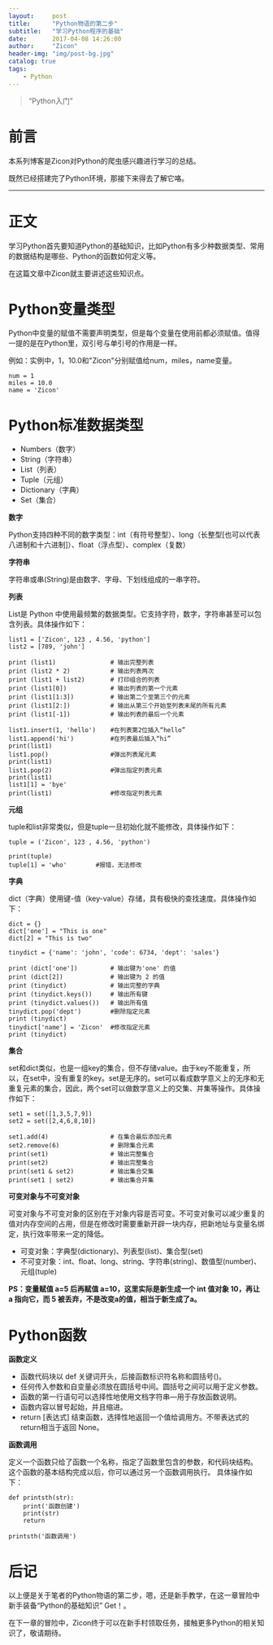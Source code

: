```yaml
---
layout:     post
title:      "Python物语的第二步"
subtitle:   "学习Python程序的基础"
date:       2017-04-08 14:26:00
author:     "Zicon"
header-img: "img/post-bg.jpg"
catalog: true
tags:
    - Python
---
```


> “Python入门”

# 前言

本系列博客是Zicon对Python的爬虫感兴趣进行学习的总结。

既然已经搭建完了Python环境，那接下来得去了解它咯。

---

# 正文

学习Python首先要知道Python的基础知识，比如Python有多少种数据类型、常用的数据结构是哪些、Python的函数如何定义等。

在这篇文章中Zicon就主要讲述这些知识点。

# Python变量类型

Python中变量的赋值不需要声明类型，但是每个变量在使用前都必须赋值。值得一提的是在Python里，双引号与单引号的作用是一样。

例如：实例中，1，10.0和"Zicon"分别赋值给num，miles，name变量。

```
num = 1
miles = 10.0
name = 'Zicon'
```

# Python标准数据类型

 - Numbers（数字）
 - String（字符串）
 - List（列表）
 - Tuple（元组）
 - Dictionary（字典）
 - Set（集合）
 
**数字**

Python支持四种不同的数字类型：int（有符号整型）、long（长整型[也可以代表八进制和十六进制]）、float（浮点型）、complex（复数）

**字符串**

字符串或串(String)是由数字、字母、下划线组成的一串字符。

**列表**

List是 Python 中使用最频繁的数据类型。它支持字符，数字，字符串甚至可以包含列表。具体操作如下：

```
list1 = ['Zicon', 123 , 4.56, 'python']
list2 = [789, 'john']

print (list1)               # 输出完整列表
print (list2 * 2)           # 输出列表两次
print (list1 + list2)       # 打印组合的列表
print (list1[0])            # 输出列表的第一个元素
print (list1[1:3])          # 输出第二个至第三个的元素 
print (list1[2:])           # 输出从第三个开始至列表末尾的所有元素
print (list1[-1])           # 输出列表的最后一个元素

list1.insert(1, 'hello')    #在列表第2位插入“hello”
list1.append('hi')          #在列表最后插入“hi”
print(list1)
list1.pop()                 #弹出列表尾元素
print(list1)
list1.pop(2)                #弹出指定列表元素
print(list1)
list1[1] = 'bye'
print(list1)                #修改指定列表元素
```

**元组**

tuple和list非常类似，但是tuple一旦初始化就不能修改，具体操作如下：

```
tuple = ('Zicon', 123 , 4.56, 'python')

print(tuple)            
tuple[1] = 'who'        #报错，无法修改
```


**字典**

dict（字典）使用键-值（key-value）存储，具有极快的查找速度。具体操作如下：

```
dict = {}
dict['one'] = "This is one"
dict[2] = "This is two"
 
tinydict = {'name': 'john', 'code': 6734, 'dept': 'sales'}

print (dict['one'])         # 输出键为'one' 的值
print (dict[2])             # 输出键为 2 的值
print (tinydict)            # 输出完整的字典
print (tinydict.keys())     # 输出所有键
print (tinydict.values())   # 输出所有值
tinydict.pop('dept')        #删除指定元素
print (tinydict)   
tinydict['name'] = 'Zicon'  #修改指定元素
print (tinydict) 
```

**集合**

set和dict类似，也是一组key的集合，但不存储value。由于key不能重复，所以，在set中，没有重复的key。set是无序的。set可以看成数学意义上的无序和无重复元素的集合，因此，两个set可以做数学意义上的交集、并集等操作。具体操作如下：

```
set1 = set([1,3,5,7,9])
set2 = set([2,4,6,8,10])

set1.add(4)                 # 在集合最后添加元素
set2.remove(6)              # 删除集合元素
print(set1)                 # 输出完整集合
print(set2)                 # 输出完整集合
print(set1 & set2)          # 输出集合交集
print(set1 | set2)          # 输出集合并集
```

**可变对象与不可变对象**

可变对象与不可变对象的区别在于对象内容是否可变。不可变对象可以减少重复的值对内存空间的占用，但是在修改时需要重新开辟一块内存，把新地址与变量名绑定，执行效率带来一定的降低。

 - 可变对象：字典型(dictionary)、列表型(list)、集合型(set)
 - 不可变对象：int、float、long、string、字符串(string)、数值型(number)、元组(tuple)

**PS：变量赋值 a=5 后再赋值 a=10，这里实际是新生成一个 int 值对象 10，再让 a 指向它，而 5 被丢弃，不是改变a的值，相当于新生成了a。**

# Python函数

**函数定义**

 - 函数代码块以 def 关键词开头，后接函数标识符名称和圆括号()。
 - 任何传入参数和自变量必须放在圆括号中间。圆括号之间可以用于定义参数。
 - 函数的第一行语句可以选择性地使用文档字符串—用于存放函数说明。
 - 函数内容以冒号起始，并且缩进。
 - return [表达式] 结束函数，选择性地返回一个值给调用方。不带表达式的return相当于返回 None。

**函数调用**
 
定义一个函数只给了函数一个名称，指定了函数里包含的参数，和代码块结构。
这个函数的基本结构完成以后，你可以通过另一个函数调用执行。 
具体操作如下：

```
def printsth(str):
    print('函数创建')
    print(str)
    return

printsth('函数调用')
```

# 后记
以上便是关于笔者的Python物语的第二步，嗯，还是新手教学，在这一章冒险中新手装备“Python的基础知识” Get！。

在下一章的冒险中，Zicon终于可以在新手村领取任务，接触更多Python的相关知识了，敬请期待。




